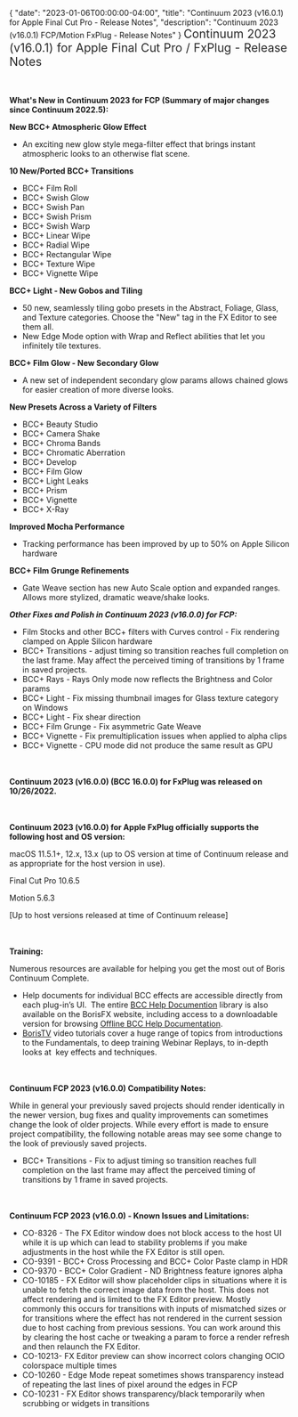 {
  "date": "2023-01-06T00:00:00-04:00",
  "title": "Continuum 2023 (v16.0.1) for Apple Final Cut Pro - Release Notes",
  "description": "Continuum 2023 (v16.0.1) FCP/Motion FxPlug - Release Notes"
}
<span style="color: rgb(40, 40, 40); font-size: 1.5em; word-spacing: 0.5px;">Continuum 2023 (v16.0.1) for Apple Final Cut Pro / FxPlug - Release Notes</span>

<span style="font-size: 1rem;"> </span>

**What's New in Continuum 2023 for FCP (Summary of major changes since Continuum 2022.5):**

**New BCC+ Atmospheric Glow Effect**
* An exciting new glow style mega-filter effect that brings instant atmospheric looks to an otherwise flat scene.



**10 New/Ported BCC+ Transitions**
* BCC+ Film Roll
* BCC+ Swish Glow
* BCC+ Swish Pan
* BCC+ Swish Prism
* BCC+ Swish Warp
* BCC+ Linear Wipe
* BCC+ Radial Wipe
* BCC+ Rectangular Wipe
* BCC+ Texture Wipe
* BCC+ Vignette Wipe



**BCC+ Light - New Gobos and Tiling**
* 50 new, seamlessly tiling gobo presets in the Abstract, Foliage, Glass, and Texture categories. Choose the "New" tag in the FX Editor to see them all.
* New Edge Mode option with Wrap and Reflect abilities that let you infinitely tile textures.



**BCC+ Film Glow - New Secondary Glow**
* A new set of independent secondary glow params allows chained glows for easier creation of more diverse looks.




**New Presets Across a Variety of Filters**
* BCC+ Beauty Studio
* BCC+ Camera Shake
* BCC+ Chroma Bands
* BCC+ Chromatic Aberration
* BCC+ Develop
* BCC+ Film Glow
* BCC+ Light Leaks
* BCC+ Prism
* BCC+ Vignette
* BCC+ X-Ray


**Improved Mocha Performance**
* Tracking performance has been improved by up to 50% on Apple Silicon hardware


**BCC+ Film Grunge Refinements**
* Gate Weave section has new Auto Scale option and expanded ranges. Allows more stylized, dramatic weave/shake looks.

**_Other Fixes and Polish in Continuum 2023 (v16.0.0) for FCP:_**
* Film Stocks and other BCC+ filters with Curves control - Fix rendering clamped on Apple Silicon hardware
* BCC+ Transitions - adjust timing so transition reaches full completion on the last frame.  May affect the perceived timing of transitions by 1 frame in saved projects.
* BCC+ Rays - Rays Only mode now reflects the Brightness and Color params
* BCC+ Light - Fix missing thumbnail images for Glass texture category on Windows
* BCC+ Light - Fix shear direction
* BCC+ Film Grunge - Fix asymmetric Gate Weave
* BCC+ Vignette - Fix premultiplication issues when applied to alpha clips
* BCC+ Vignette - CPU mode did not produce the same result as GPU



<span style="font-size: 1rem;"> </span>

**Continuum 2023 (v16.0.0) (BCC 16.0.0) for FxPlug was released on 10/26/2022.**

<span style="font-size: 1rem;"> </span>

**Continuum 2023 (v16.0.0) for Apple FxPlug officially supports the following host and OS version:**

macOS 11.5.1+, 12.x, 13.x  (up to OS version at time of Continuum release and as appropriate for the host version in use).

Final Cut Pro 10.6.5

Motion 5.6.3

\[Up to host versions released at time of Continuum release\]

<span style="font-size: 1rem;"> </span>

**Training:**

Numerous resources are available for helping you get the most out of Boris Continuum Complete.

* Help documents for individual BCC effects are accessible directly from each plug-in’s UI.  The entire [BCC Help Documention](/documentation/continuum/bcc-user-guide/ "BCC Help Documentation") library is also available on the BorisFX website, including access to a downloadable version for browsing [Offline BCC Help Documentation](https://cdn.borisfx.com/borisfx/store/BCC2019Documentation.zip "Offline Downloadable BCC Help Documentation").
* [BorisTV](/videos/) video tutorials cover a huge range of topics from introductions to the Fundamentals, to deep training Webinar Replays, to in-depth looks at  key effects and techniques.

<span style="font-size: 1rem;"> </span>

**Continuum FCP 2023 (v16.0.0) Compatibility Notes:**

While in general your previously saved projects should render identically in the newer version, bug fixes and quality improvements can sometimes change the look of older projects. While every effort is made to ensure project compatibility, the following notable areas may see some change to the look of previously saved projects.
* BCC+ Transitions - Fix to adjust timing so transition reaches full completion on the last frame may affect the perceived timing of transitions by 1 frame in saved projects.

<span style="font-size: 1rem;"> </span>

**Continuum FCP 2023 (v16.0.0) - Known Issues and Limitations:**
* CO-8326 - The FX Editor window does not block access to the host UI while it is up which can lead to stability problems if you make adjustments in the host while the FX Editor is still open.
* CO-9391 - BCC+ Cross Processing and BCC+ Color Paste clamp in HDR
* CO-9370 - BCC+ Color Gradient - ND Brightness feature ignores alpha
* CO-10185 - FX Editor will show placeholder clips in situations where it is unable to fetch the correct image data from the host.  This does not affect rendering and is limited to the FX Editor preview.  Mostly commonly this occurs for transitions with inputs of mismatched sizes or for transitions where the effect has not rendered in the current session due to host caching from previous sessions.  You can work around this by clearing the host cache or tweaking a param to force a render refresh and then relaunch the FX Editor.
* CO-10213- FX Editor preview can show incorrect colors changing OCIO colorspace multiple times
* CO-10260 - Edge Mode repeat sometimes shows transparency instead of repeating the last lines of pixel around the edges in FCP
* CO-10231 - FX Editor shows transparency/black temporarily when scrubbing or widgets in transitions

<div id="ext-gen9245"> </div>

